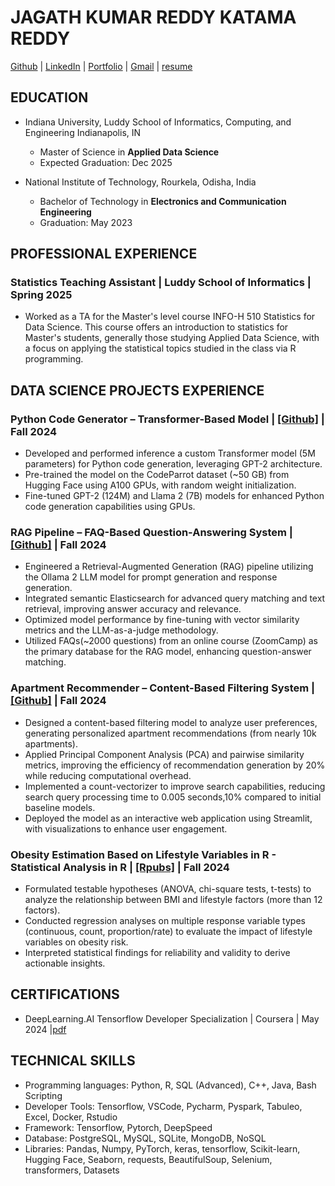 # JAGATH KUMAR REDDY KATAMA REDDY
 [Github](https://github.com/Jags96)  |  [LinkedIn](https://www.linkedin.com/in/jagathkrk/) | [Portfolio](https://jags96.github.io/portfolio/) | [Gmail](jagathkumarreddykatamareddy@gmail.com) | [resume](./assets/resume.pdf)


## EDUCATION
- Indiana University, Luddy School of Informatics, Computing, and Engineering Indianapolis, IN
  - Master of Science in **Applied Data Science**
  - Expected Graduation: Dec 2025

- National Institute of Technology, Rourkela, Odisha, India
  - Bachelor of Technology in **Electronics and Communication Engineering**
  - Graduation: May 2023


## PROFESSIONAL EXPERIENCE
### Statistics Teaching Assistant | Luddy School of Informatics  |  Spring 2025 
- Worked as a TA for the Master's level course INFO-H 510 Statistics for Data Science. This course offers an introduction to statistics for Master's students, generally those studying Applied Data Science, with a focus on applying the statistical topics studied in the class via R programming.



## DATA SCIENCE PROJECTS EXPERIENCE 
### Python Code Generator – Transformer-Based Model | [[Github]](https://github.com/Jags96/CodeGen) |	Fall 2024
- Developed and performed inference a custom Transformer model (5M parameters) for Python code generation, leveraging GPT-2 architecture.
- Pre-trained the model on the CodeParrot dataset (~50 GB) from Hugging Face using A100 GPUs, with random weight initialization.
- Fine-tuned GPT-2 (124M) and Llama 2 (7B) models for enhanced Python code generation capabilities using GPUs.

### RAG Pipeline – FAQ-Based Question-Answering System |  [[Github]](https://github.com/Jags96/RAG)  |  Fall 2024
- Engineered a Retrieval-Augmented Generation (RAG) pipeline utilizing the Ollama 2 LLM model for prompt generation and response generation.
- Integrated semantic Elasticsearch for advanced query matching and text retrieval, improving answer accuracy and relevance.
- Optimized model performance by fine-tuning with vector similarity metrics and the LLM-as-a-judge methodology.
- Utilized FAQs(~2000 questions) from an online course (ZoomCamp) as the primary database for the RAG model, enhancing question-answer matching.

### Apartment Recommender – Content-Based Filtering System | [[Github]](https://github.com/Jags96/Score-Apartment-Recommender) |  Fall 2024
- Designed a content-based filtering model to analyze user preferences, generating personalized apartment recommendations (from nearly 10k apartments).
- Applied Principal Component Analysis (PCA) and pairwise similarity metrics, improving the efficiency of recommendation generation by 20% while reducing computational overhead.
- Implemented a count-vectorizer to improve search capabilities, reducing search query processing time to  0.005 seconds,10% compared to initial baseline models.
- Deployed the model as an interactive web application using Streamlit, with visualizations to enhance user engagement.

### Obesity Estimation Based on Lifestyle Variables in R  - Statistical Analysis in R	| [[Rpubs]](https://rpubs.com/jagath_96) |  Fall 2024
- Formulated testable hypotheses (ANOVA, chi-square tests, t-tests) to analyze the relationship between BMI and lifestyle factors (more than 12 factors).
- Conducted regression analyses on multiple response variable types (continuous, count, proportion/rate) to evaluate the impact of lifestyle variables on obesity risk.
- Interpreted statistical findings for reliability and validity to derive actionable insights.


## CERTIFICATIONS
- DeepLearning.AI Tensorflow Developer Specialization | Coursera | May 2024 |[pdf](.assets/deeplearningcertificate.pdf)


## TECHNICAL SKILLS
-  Programming languages: Python, R, SQL (Advanced), C++, Java, Bash Scripting
-  Developer Tools: Tensorflow, VSCode, Pycharm, Pyspark, Tabuleo, Excel, Docker, Rstudio
-  Framework: Tensorflow, Pytorch, DeepSpeed
-  Database: PostgreSQL, MySQL, SQLite, MongoDB, NoSQL
-  Libraries: Pandas, Numpy, PyTorch, keras, tensorflow, Scikit-learn, Hugging Face, Seaborn, requests, BeautifulSoup, Selenium, transformers, Datasets
